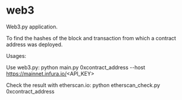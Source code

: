 # web3
Web3.py application.

To find the hashes of the block and transaction from which a contract 
address was deployed. 

Usages: 

Use web3.py:
python main.py 0xcontract_address --host https://mainnet.infura.io/<API_KEY>

Check the result with etherscan.io:
python etherscan_check.py 0xcontract_address
